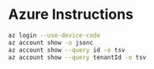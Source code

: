 # Azure Instructions

```bash
az login --use-device-code 
az account show -o jsonc
az account show --query id -o tsv
az account show --query tenantId -o tsv
```

